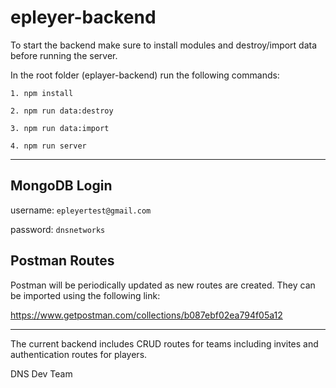 # epleyer-backend


To start the backend make sure to install modules and destroy/import data before running the server.

In the root folder (eplayer-backend) run the following commands:

`1. npm install`

`2. npm run data:destroy`

`3. npm run data:import`

`4. npm run server`

___

<h2>MongoDB Login</h2>

username: `epleyertest@gmail.com`

password: `dnsnetworks`

<h2>Postman Routes</h2>

Postman will be periodically updated as new routes are created. They can be imported using the following link:

https://www.getpostman.com/collections/b087ebf02ea794f05a12
___

The current backend includes CRUD routes for teams including invites and authentication routes for players. 


DNS Dev Team 
